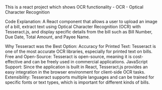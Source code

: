 This is a react project which shows OCR functionality - 
OCR - Optical Character Recognition

Code Explanation:
A React component that allows a user to upload an image of a bill, extract text using Optical Character Recognition (OCR) with Tesseract.js, and display specific details from the bill such as Bill Number, Due Date, Total Amount, and Payee Name.

Why Tesseract was the Best Option:
Accuracy for Printed Text: Tesseract is one of the most accurate OCR libraries, especially for printed text on bills.
Free and Open-Source: Tesseract is open-source, meaning it is cost-effective and can be freely used in commercial applications.
JavaScript Support: Since the application is built in React, Tesseract.js provides an easy integration in the browser environment for client-side OCR tasks.
Extensibility: Tesseract supports multiple languages and can be trained for specific fonts or text types, which is important for different kinds of bills.
